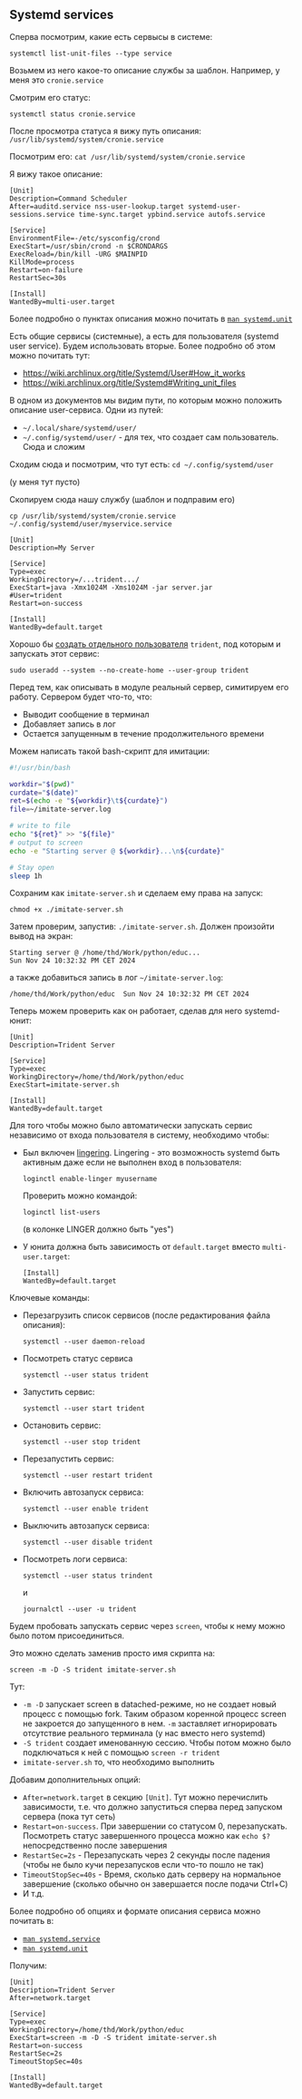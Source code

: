 ## Systemd services

Сперва посмотрим, какие есть сервысы в системе:

`systemctl list-unit-files --type service`

Возьмем из него какое-то описание службы за шаблон. Например, у меня это `cronie.service`

Смотрим его статус:

`systemctl status cronie.service`

После просмотра статуса я вижу путь описания:
`/usr/lib/systemd/system/cronie.service`

Посмотрим его:
`cat /usr/lib/systemd/system/cronie.service`

Я вижу такое описание:
```
[Unit]
Description=Command Scheduler
After=auditd.service nss-user-lookup.target systemd-user-sessions.service time-sync.target ypbind.service autofs.service

[Service]
EnvironmentFile=-/etc/sysconfig/crond
ExecStart=/usr/sbin/crond -n $CRONDARGS
ExecReload=/bin/kill -URG $MAINPID
KillMode=process
Restart=on-failure
RestartSec=30s

[Install]
WantedBy=multi-user.target
```

Более подробно о пунктах описания можно почитать в [`man systemd.unit`](https://man.archlinux.org/man/systemd.unit.5)


Есть общие сервисы (системные), а есть для пользователя (systemd user service). Будем использовать вторые. Более подробно об этом можно почитать тут:
- https://wiki.archlinux.org/title/Systemd/User#How_it_works
- https://wiki.archlinux.org/title/Systemd#Writing_unit_files


В одном из документов мы видим пути, по которым можно положить описание user-сервиса.
Одни из путей:
- `~/.local/share/systemd/user/`
- `~/.config/systemd/user/` - для тех, что создает сам пользователь. Сюда и сложим

Сходим сюда и посмотрим, что тут есть:
`cd ~/.config/systemd/user`

(у меня тут пусто)

Скопируем сюда нашу службу (шаблон и подправим его)

`cp /usr/lib/systemd/system/cronie.service ~/.config/systemd/user/myservice.service`


```
[Unit]
Description=My Server

[Service]
Type=exec
WorkingDirectory=/...trident.../
ExecStart=java -Xmx1024M -Xms1024M -jar server.jar
#User=trident
Restart=on-success

[Install]
WantedBy=default.target
```

Хорошо бы [создать отдельного пользователя](https://superuser.com/questions/77617/how-can-i-create-a-non-login-user/515909#515909) `trident`, под которым и запускать этот сервис:

`sudo useradd --system --no-create-home --user-group trident`


Перед тем, как описывать в модуле реальный сервер, симитируем его работу. Сервером будет что-то, что:
- Выводит сообщение в терминал
- Добавляет запись в лог
- Остается запущенным в течение продолжительного времени

Можем написать такой bash-скрипт для имитации:
```bash
#!/usr/bin/bash

workdir="$(pwd)"
curdate="$(date)"
ret=$(echo -e "${workdir}\t${curdate}")
file=~/imitate-server.log

# write to file
echo "${ret}" >> "${file}"
# output to screen
echo -e "Starting server @ ${workdir}...\n${curdate}"

# Stay open
sleep 1h
```

Сохраним как `imitate-server.sh` и сделаем ему права на запуск:

`chmod +x ./imitate-server.sh`


Затем проверим, запустив: `./imitate-server.sh`.
Должен произойти вывод на экран:
```[thd@mi educ]$ ./imitate-server.sh 
Starting server @ /home/thd/Work/python/educ...
Sun Nov 24 10:32:32 PM CET 2024
```
а также добавиться запись в лог `~/imitate-server.log`:
```
/home/thd/Work/python/educ	Sun Nov 24 10:32:32 PM CET 2024
```

Теперь можем проверить как он работает, сделав для него systemd-юнит:
```
[Unit]
Description=Trident Server

[Service]
Type=exec
WorkingDirectory=/home/thd/Work/python/educ
ExecStart=imitate-server.sh

[Install]
WantedBy=default.target
```

Для того чтобы можно было автоматически запускать сервис независимо от входа пользователя в систему, необходимо чтобы:

- Был включен [lingering](https://wiki.archlinux.org/title/Systemd/User#Automatic_start-up_of_systemd_user_instances). Lingering - это возможность systemd быть активным даже если не выполнен вход в пользователя:

    `loginctl enable-linger myusername`

    Проверить можно командой:

    `loginctl list-users`

    (в колонке LINGER должно быть "yes")
- У юнита должна быть зависимость от `default.target` вместо `multi-user.target`:
    
    ```
    [Install]
    WantedBy=default.target
    ```



Ключевые команды:

- Перезагрузить список сервисов (после редактирования файла описания):

    `systemctl --user daemon-reload`

- Посмотреть статус сервиса

    `systemctl --user status trident`

- Запустить сервис:

    `systemctl --user start trident`

- Остановить сервис:

    `systemctl --user stop trident`

- Перезапустить сервис:

    `systemctl --user restart trident`

- Включить автозапуск сервиса:

    `systemctl --user enable trident`

- Выключить автозапуск сервиса:

    `systemctl --user disable trident`

- Посмотреть логи сервиса:

    `systemctl --user status trindent`

    и

    `journalctl --user -u trident`



Будем пробовать запускать сервис через `screen`, чтобы к нему можно было потом присоединиться.

Это можно сделать заменив просто имя скрипта на:

`screen -m -D -S trident imitate-server.sh`

Тут:
- `-m -D` запускает screen в datached-режиме, но не создает новый процесс с помощью fork. Таким образом коренной процесс screen не закроется до запущенного в нем. `-m` заставляет игнорировать отсутствие реального терминала (у нас вместо него systemd)
- `-S trident` создает именованную сессию. Чтобы потом можно было подключаться к ней с помощью `screen -r trident`
- `imitate-server.sh` то, что необходимо выполнить



Добавим дополнительных опций:
- `After=network.target` в секцию `[Unit]`. Тут можно перечислить зависимости, т.е. что должно запуститься сперва перед запуском сервера (пока тут сеть)
- `Restart=on-success`. При завершении со статусом 0, перезапускать. Посмотреть статус завершенного процесса можно как `echo $?` непосредственно после завершения
- `RestartSec=2s` - Перезапускать через 2 секунды после падения (чтобы не было кучи перезапусков если что-то пошло не так)
- `TimeoutStopSec=40s` - Время, сколько дать серверу на нормальное завершение (сколько обычно он завершается после подачи Ctrl+C)
- И т.д.

Более подробно об опциях и формате описания сервиса можно почитать в:
- [`man systemd.service`](https://man.archlinux.org/man/systemd.service.5.en)
- [`man systemd.unit`](https://man.archlinux.org/man/systemd.unit.5)

Получим:
```
[Unit]
Description=Trident Server
After=network.target

[Service]
Type=exec
WorkingDirectory=/home/thd/Work/python/educ
ExecStart=screen -m -D -S trident imitate-server.sh
Restart=on-success
RestartSec=2s
TimeoutStopSec=40s

[Install]
WantedBy=default.target
```